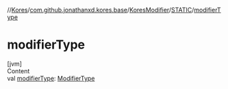 //[Kores](../../../index.md)/[com.github.jonathanxd.kores.base](../../index.md)/[KoresModifier](../index.md)/[STATIC](index.md)/[modifierType](modifier-type.md)



# modifierType  
[jvm]  
Content  
val [modifierType](modifier-type.md): [ModifierType](../../-modifier-type/index.md)  



